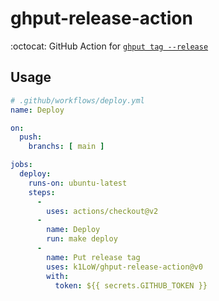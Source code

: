 # ghput-release-action

:octocat: GitHub Action for [`ghput tag --release`](https://github.com/k1LoW/ghput)

## Usage

``` yaml
# .github/workflows/deploy.yml
name: Deploy

on:
  push:
    branchs: [ main ]

jobs:
  deploy:
    runs-on: ubuntu-latest
    steps:
      -
        uses: actions/checkout@v2
      -
        name: Deploy
        run: make deploy
      -
        name: Put release tag
        uses: k1LoW/ghput-release-action@v0
        with:
          token: ${{ secrets.GITHUB_TOKEN }}
```
